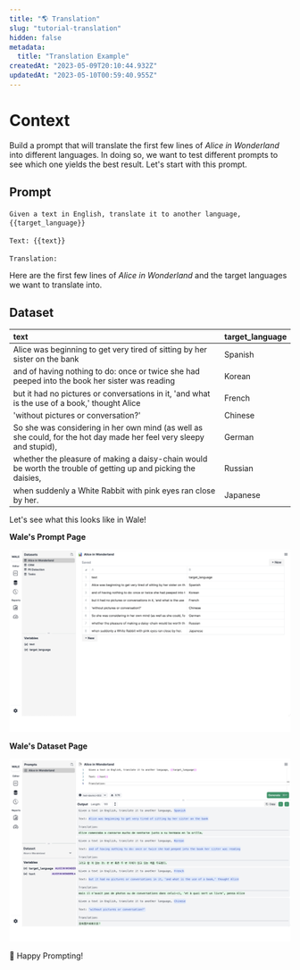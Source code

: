 ```yaml
---
title: "🌎 Translation"
slug: "tutorial-translation"
hidden: false
metadata: 
  title: "Translation Example"
createdAt: "2023-05-09T20:10:44.932Z"
updatedAt: "2023-05-10T00:59:40.955Z"
---
```

# Context

Build a prompt that will translate the first few lines of _Alice in Wonderland_ into different languages. In doing so, we want to test different prompts to see which one yields the best result. Let's start with this prompt.

## Prompt

```
Given a text in English, translate it to another language, {{target_language}}

Text: {{text}}

Translation: 
```

Here are the first few lines of _Alice in Wonderland_ and the target languages we want to translate into.

## Dataset

| text | target_language |
| :---------- | :-------------- |
| Alice was beginning to get very tired of sitting by her sister on the bank                                           | Spanish         |
| and of having nothing to do: once or twice she had peeped into the book her sister was reading                       | Korean          |
| but it had no pictures or conversations in it, 'and what is the use of a book,' thought Alice                        | French          |
| 'without pictures or conversation?'                                                                                  | Chinese         |
| So she was considering in her own mind (as well as she could, for the hot day made her feel very sleepy and stupid), | German          |
| whether the pleasure of making a daisy-chain would be worth the trouble of getting up and picking the daisies,       | Russian         |
| when suddenly a White Rabbit with pink eyes ran close by her.                                                        | Japanese        |

Let's see what this looks like in Wale!

**Wale's Prompt Page**

![](../assets/tutorials/translation-editor.png) 

**Wale's Dataset Page**

![](../assets/tutorials/translation-dataset.png)


🤗 Happy Prompting!